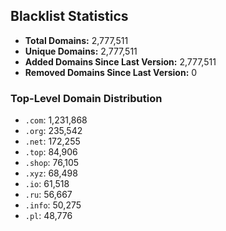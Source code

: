 ## Blacklist Statistics

- **Total Domains:** 2,777,511
- **Unique Domains:** 2,777,511
- **Added Domains Since Last Version:** 2,777,511
- **Removed Domains Since Last Version:** 0

### Top-Level Domain Distribution

-  `.com`: 1,231,868
-  `.org`: 235,542
-  `.net`: 172,255
-  `.top`: 84,906
-  `.shop`: 76,105
-  `.xyz`: 68,498
-  `.io`: 61,518
-  `.ru`: 56,667
-  `.info`: 50,275
-  `.pl`: 48,776
